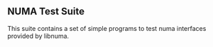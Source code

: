 ## NUMA Test Suite

This suite contains a set of simple programs to test numa interfaces provided by libnuma.